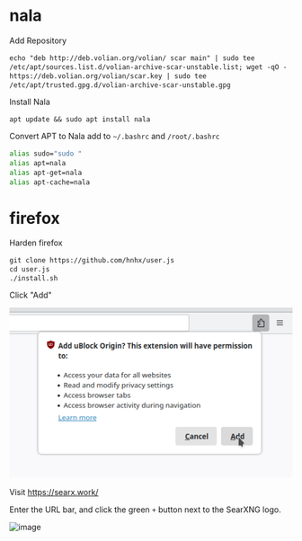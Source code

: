# nala 
Add Repository 

```shell
echo "deb http://deb.volian.org/volian/ scar main" | sudo tee /etc/apt/sources.list.d/volian-archive-scar-unstable.list; wget -qO - https://deb.volian.org/volian/scar.key | sudo tee /etc/apt/trusted.gpg.d/volian-archive-scar-unstable.gpg
``` 

Install Nala 

```shell
apt update && sudo apt install nala
``` 

Convert APT to Nala 
add to `~/.bashrc` and `/root/.bashrc`

```bash
alias sudo="sudo "
alias apt=nala
alias apt-get=nala
alias apt-cache=nala
```
# firefox 

Harden firefox

```shell
git clone https://github.com/hnhx/user.js
cd user.js
./install.sh
```
Click "Add"

![image](https://github.com/VehementHam/KDE-Neon/blob/main/Click%20Add%20Cropped.png)

Visit https://searx.work/

Enter the URL bar, and click the green `+` button next to the SearXNG logo.  

![image](https://github.com/VehementHam/KDE-Neon/assets/75701545/01229f2c-b5cc-4df4-86aa-6666fb5fd4af)


